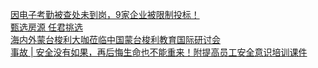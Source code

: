   
[因电子考勤被查处未到岗，9家企业被限制投标！](http://www.dianyue.me/archives/308/paur52p3yv4irnl4/)  
[甄选房源 任君挑选](http://www.dianyue.me/archives/919/ultcs2xzmy9v8m8u/)  
[海内外蒙台梭利大咖莅临中国蒙台梭利教育国际研讨会](http://www.dianyue.me/archives/940/wvsq2jtbubzdtgnm/)  
[事故 | 安全没有如果，再后悔生命也不能重来！附提高员工安全意识培训课件](http://www.dianyue.me/archives/767/wq22ghffw2k8tp2p/)